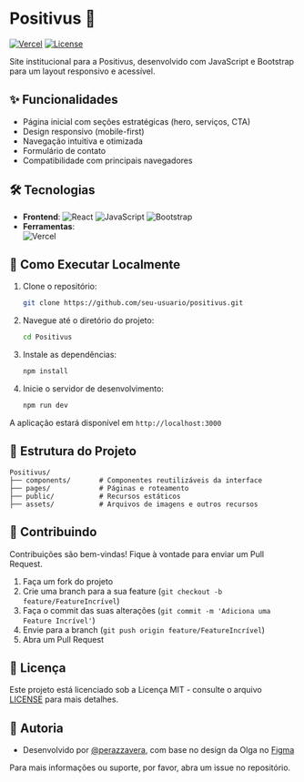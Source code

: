 # Positivus 🌟

[![Vercel](https://img.shields.io/badge/deployed%20on-Vercel-black?style=flat&logo=vercel)](https://positivus-bice.vercel.app)
[![License](https://img.shields.io/badge/license-MIT-green)](LICENSE)

Site institucional para a Positivus, desenvolvido com JavaScript e Bootstrap para um layout responsivo e acessível.

## ✨ Funcionalidades

- Página inicial com seções estratégicas (hero, serviços, CTA)
- Design responsivo (mobile-first)
- Navegação intuitiva e otimizada
- Formulário de contato
- Compatibilidade com principais navegadores

## 🛠 Tecnologias

- **Frontend**:
   ![React](https://img.shields.io/badge/-React-61DAFB?logo=react&logoColor=white)
  ![JavaScript](https://img.shields.io/badge/-JavaScript-F7DF1E?logo=javascript&logoColor=black)
  ![Bootstrap](https://img.shields.io/badge/-Bootstrap-7952B3?logo=bootstrap&logoColor=white)
- **Ferramentas**:  
  ![Vercel](https://img.shields.io/badge/-Vercel-000000?logo=vercel)

## 🚀 Como Executar Localmente

1. Clone o repositório:
   ```bash
   git clone https://github.com/seu-usuario/positivus.git

2. Navegue até o diretório do projeto:
   ```bash
   cd Positivus
   ```

3. Instale as dependências:
   ```bash
   npm install
   ```

4. Inicie o servidor de desenvolvimento:
    ```bash
    npm run dev
    ```

A aplicação estará disponível em `http://localhost:3000`


## 📁 Estrutura do Projeto

```
Positivus/
├── components/       # Componentes reutilizáveis da interface
├── pages/            # Páginas e roteamento
├── public/           # Recursos estáticos
├── assets/           # Arquivos de imagens e outros recursos
```

## 🤝 Contribuindo

Contribuições são bem-vindas! Fique à vontade para enviar um Pull Request.

1. Faça um fork do projeto
2. Crie uma branch para a sua feature (`git checkout -b feature/FeatureIncrível`)
3. Faça o commit das suas alterações (`git commit -m 'Adiciona uma Feature Incrível'`)
4. Envie para a branch (`git push origin feature/FeatureIncrível`)
5. Abra um Pull Request

## 📝 Licença

Este projeto está licenciado sob a Licença MIT - consulte o arquivo [LICENSE](LICENSE) para mais detalhes.

## 👥 Autoria

- Desenvolvido por [@perazzavera](https://github.com/perazzavera), com base no design da Olga no [Figma](www.figma.com/design/SU0G5wXePQVmuDDjG1Om6A/Positivus-Landing-Page-Design--Community-?m=auto&is-community-duplicate=1&fuid=1467897493419488019)


Para mais informações ou suporte, por favor, abra um issue no repositório.
